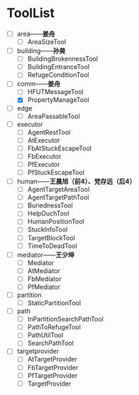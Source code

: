 # ToolList
- [ ] area——**姜舟**
	- [ ] AreaSizeTool
- [ ] building——**孙昊**
	- [ ] BuildingBrokennessTool
	- [ ] BuildingEntranceTool
	- [ ] RefugeConditionTool
- [ ] comm——**姜舟**
	- [ ] HFUTMessageTool
	- [x] PropertyManageTool
- [ ] edge
	- [ ] AreaPassableTool
- [ ] executor
	- [ ] AgentRestTool
	- [ ] AtExecutor
	- [ ] FbAtStuckEscapeTool
	- [ ] FbExecutor
	- [ ] PfExecutor
	- [ ] PfStuckEscapeTool
- [ ] human——**王晨旭（前4）、党存远（后4）**
	- [ ] AgentTargetAreaTool
	- [ ] AgentTargetPathTool
	- [ ] BuriednessTool
	- [ ] HelpOuchTool
	- [ ] HumanPositionTool
	- [ ] StucklnfoTool
	- [ ] TargetBlockTool
	- [ ] TimeToDeadTool
- [ ] mediator——**王少坤**
	- [ ] Mediator
	- [ ] AtMediator
	- [ ] FbMediator
	- [ ] PfMediator
- [ ] partition
	- [ ] StaticPartitionTool
- [ ] path
	- [ ] InPartitionSearchPathTool
	- [ ] PathToRefugeTool
	- [ ] PathUtilTool
	- [ ] SearchPathTool
- [ ] targetprovider
	- [ ] AtTargetProvider
	- [ ] FbTargetProvider
	- [ ] PfTargetProvider
	- [ ] TargetProvider